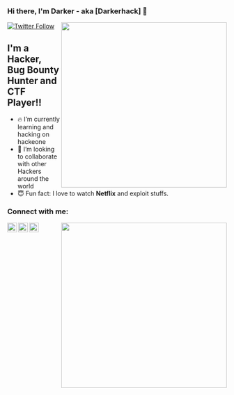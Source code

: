 ### Hi there, I'm Darker - aka [Darkerhack] 👋  

[![Twitter Follow](https://img.shields.io/twitter/follow/Dark3rH4cK?color=1DA1F2&logo=twitter&style=for-the-badge)](https://twitter.com/intent/follow?screen_name=Dark3rH4cK)
<img align='right' src="https://media-exp1.licdn.com/dms/image/C5116AQFVT7gvje8vOA/profile-displaybackgroundimage-shrink_200_800/0/1565363770159?e=1611792000&v=beta&t=wVfMNqeDW_hKtG97KtU4Hynf0dUGGpElms_l3O2modQ" width="380">

## I'm a Hacker, Bug Bounty Hunter and CTF Player!!

- 🔥 I’m currently learning and hacking on hackeone
- 🤗 I’m looking to collaborate with other Hackers around the world
- 😇 Fun fact: I love to watch **Netflix** and exploit stuffs.


### Connect with me:

[<img align="left" alt="codeSTACKr | Twitter" width="22px" src="https://cdn.jsdelivr.net/npm/simple-icons@v3/icons/twitter.svg" />][twitter]
[<img align="left" alt="codeSTACKr | LinkedIn" width="22px" src="https://cdn.jsdelivr.net/npm/simple-icons@v3/icons/linkedin.svg" />][linkedin]
[<img align="left" alt="codeSTACKr | CTFTime" width="22px" src="https://ctftime.org/static/images/ct/logo.svg" />][CTFTime]



[twitter]: https://twitter.com/Dark3rH4cK
[linkedin]: https://www.linkedin.com/in/raj-prajapati-26a590135/
[CTFTime]: https://ctftime.org/user/53382


<img align='right' src="https://github-readme-stats.vercel.app/api?username=Darkerhack&show_icons=true&theme=radical" width="380">

<br/>
